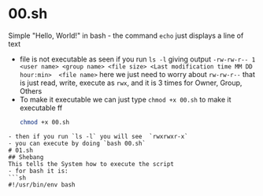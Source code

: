 # 00.sh
Simple "Hello, World!" in bash
	- the command `echo` just  displays a line of text
- file is not executable as seen if you run `ls -l`  giving output 
   ```-rw-rw-r-- 1 <user name> <group name> <file size> <Last modification time MM DD hour:min>  <file name>```
   here we just need to  worry about `rw-rw-r--` that is just read, write, execute as `rwx`, and it is 3 times for Owner, Group, Others
- To make it executable we can just type `chmod +x 00.sh` to make it executable ff
  ```sh
  chmod +x 00.sh
```
- then if you run `ls -l` you will see  `rwxrwxr-x`
- you can execute by doing `bash 00.sh`
# 01.sh
## Shebang
This tells the System how to execute the script
- for bash it is: 
```sh
#!/usr/bin/env bash
```
